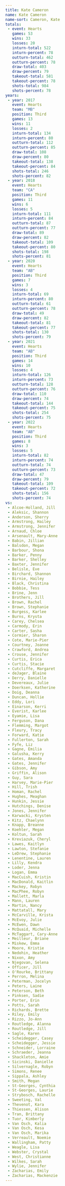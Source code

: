 ```yaml
---
title: Kate Cameron
name: Kate Cameron
name-sort: Cameron, Kate
totals:
 - event: Hearts
   games: 53
   wins: 33
   losses: 20
   inturn-total: 522
   inturn-percent: 78
   outturn-total: 462
   outturn-percent: 78
   draw-total: 403
   draw-percent: 79
   takeout-total: 581
   takeout-percent: 78
   shots-total: 984
   shots-percent: 78
years:
 - year: 2017
   event: Hearts
   team: "MB"
   position: Third
   games: 13
   wins: 11
   losses: 2
   inturn-total: 134
   inturn-percent: 80
   outturn-total: 112
   outturn-percent: 85
   draw-total: 108
   draw-percent: 80
   takeout-total: 138
   takeout-percent: 84
   shots-total: 246
   shots-percent: 82
 - year: 2018
   event: Hearts
   team: "CA"
   position: Third
   games: 11
   wins: 6
   losses: 5
   inturn-total: 111
   inturn-percent: 84
   outturn-total: 87
   outturn-percent: 77
   draw-total: 89
   draw-percent: 82
   takeout-total: 109
   takeout-percent: 80
   shots-total: 198
   shots-percent: 81
 - year: 2020
   event: Hearts
   team: "AB"
   position: Third
   games: 7
   wins: 3
   losses: 4
   inturn-total: 69
   inturn-percent: 80
   outturn-total: 61
   outturn-percent: 78
   draw-total: 49
   draw-percent: 82
   takeout-total: 81
   takeout-percent: 77
   shots-total: 130
   shots-percent: 79
 - year: 2021
   event: Hearts
   team: "AB"
   position: Third
   games: 14
   wins: 10
   losses: 4
   inturn-total: 126
   inturn-percent: 73
   outturn-total: 128
   outturn-percent: 76
   draw-total: 110
   draw-percent: 74
   takeout-total: 144
   takeout-percent: 75
   shots-total: 254
   shots-percent: 75
 - year: 2022
   event: Hearts
   team: "AB"
   position: Third
   games: 8
   wins: 3
   losses: 5
   inturn-total: 82
   inturn-percent: 74
   outturn-total: 74
   outturn-percent: 73
   draw-total: 47
   draw-percent: 79
   takeout-total: 109
   takeout-percent: 72
   shots-total: 156
   shots-percent: 74
vs:
 - Alcoe-Holland, Jill
 - Aleksic, Shannon
 - Anderson, Sherry
 - Armstrong, Hailey
 - Armstrong, Jennifer
 - Arnaud, Chloe
 - Arsenault, Mary-Anne
 - Babin, Jillian
 - Balsdon, Megan
 - Barbour, Shona
 - Barker, Penny
 - Barker, Shelley
 - Baxter, Jennifer
 - Belisle, Eve
 - Birchard, Shannon
 - Birnie, Hailey
 - Black, Christina
 - Bobbie, Tess
 - Brine, Jenn
 - Brothers, Jill
 - Brown, Rachel
 - Brown, Stephanie
 - Burgess, Karlee
 - Burns, Krysta
 - Carey, Chelsea
 - Carmody, Erin
 - Carter, Sasha
 - Cormier, Sharon
 - Cote, Marie-Pier
 - Courtney, Joanne
 - Crawford, Andrea
 - Crouse, Jennifer
 - Curtis, Erica
 - Curtis, Stacie
 - Cutcliffe, Margaret
 - deJager, Blaine
 - Derry, Danielle
 - Devereaux, Julie
 - Doerksen, Katherine
 - Doig, Deanna
 - Duncan, Hollie
 - Eddy, Lori
 - Einarson, Kerri
 - Everist, Karlee
 - Eyamie, Lisa
 - Ferguson, Dana
 - Flemming, Margot
 - Fleury, Tracy
 - Forward, Katie
 - Fullerton, Sarah
 - Fyfe, Liz
 - Gagne, Emilia
 - Galusha, Kerry
 - Gates, Amanda
 - Gates, Jennifer
 - Gibson, Amy
 - Griffin, Alison
 - Guy, Sara
 - Harvey, Marie-Pier
 - Hill, Trish
 - Homan, Rachel
 - Hughes, Meaghan
 - Hunkin, Jessie
 - Hutchings, Denise
 - Jones, Jennifer
 - Karwacki, Krysten
 - Kitz, Chaelynn
 - Knapp, Breanne
 - Koehler, Megan
 - Koltun, Sarah
 - Kreviazuk, Cheryl
 - Lawes, Kaitlyn
 - Lawton, Stefanie
 - LeDrew, Stephanie
 - Lenentine, Lauren
 - Lilly, Kendra
 - Loder, Jenna
 - Logan, Emma
 - MacCuish, Kristin
 - MacDonald, Kaitlin
 - Mackey, Robyn
 - MacPhee, Robyn
 - Mallett, Marla
 - Mann, Lauren
 - Martin, Nancy
 - Mattatall, Mary
 - McCarville, Krista
 - McEvoy, Julie
 - McEwen, Dawn
 - McQuaid, Michelle
 - McTaggart, Cary-Anne
 - Meilleur, Briane
 - Miskew, Emma
 - Moore, Kristie
 - Nedohin, Heather
 - Nixon, Amy
 - Njegovan, Selena
 - Officer, Jill
 - O'Rourke, Brittany
 - Perron, Melina
 - Peterman, Jocelyn
 - Peters, Laine
 - Peterson, Beth
 - Pinksen, Sadie
 - Porter, Erin
 - Potts, Sarah
 - Richards, Brette
 - Riley, Emily
 - Rizzo, Jo-Ann
 - Routledge, Alanna
 - Routledge, Jill
 - Sagle, Karen
 - Scheidegger, Casey
 - Scheidegger, Jessie
 - Schneider, Lorraine
 - Schraeder, Jeanna
 - Shackleton, Amie
 - Sicinski, Danielle
 - Silvernagle, Robyn
 - Simons, Renee
 - Sippala, Ashley
 - Smith, Megan
 - St-Georges, Cynthia
 - St-Georges, Laurie
 - Strybosch, Rachelle
 - Sweeting, Val
 - Thevenot, Kara
 - Thiessen, Alison
 - Tran, Brittany
 - Tuor, Kimberly
 - Van Osch, Kalia
 - Van Osch, Kesa
 - Van Osch, Marika
 - Verreault, Noemie
 - Wallingham, Patty
 - Weagle, Lisa
 - Webster, Crystal
 - West, Christianne
 - Wilkes, Sarah
 - Wylie, Jennifer
 - Zacharias, Emily
 - Zacharias, Mackenzie
---
```

